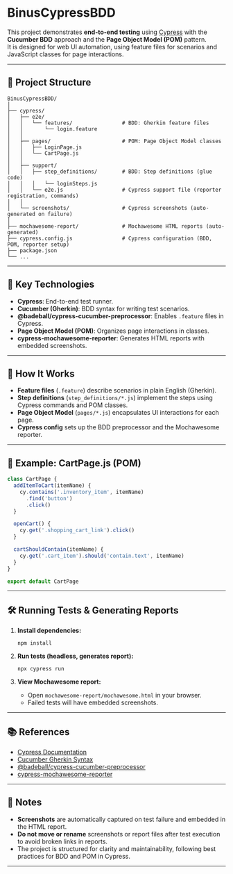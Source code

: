 # BinusCypressBDD

This project demonstrates **end-to-end testing** using [Cypress](https://www.cypress.io/) with the **Cucumber BDD** approach and the **Page Object Model (POM)** pattern.  
It is designed for web UI automation, using feature files for scenarios and JavaScript classes for page interactions.

---

## 📁 Project Structure

```
BinusCypressBDD/
│
├── cypress/
│   ├── e2e/
│   │   └── features/                # BDD: Gherkin feature files
│   │       └── login.feature
│   │
│   ├── pages/                       # POM: Page Object Model classes
│   │   ├── LoginPage.js
│   │   └── CartPage.js
│   │
│   ├── support/
│   │   ├── step_definitions/        # BDD: Step definitions (glue code)
│   │   │   └── loginSteps.js
│   │   └── e2e.js                   # Cypress support file (reporter registration, commands)
│   │
│   └── screenshots/                 # Cypress screenshots (auto-generated on failure)
│
├── mochawesome-report/              # Mochawesome HTML reports (auto-generated)
├── cypress.config.js                # Cypress configuration (BDD, POM, reporter setup)
├── package.json
└── ...
```

---

## 🧩 Key Technologies

- **Cypress**: End-to-end test runner.
- **Cucumber (Gherkin)**: BDD syntax for writing test scenarios.
- **@badeball/cypress-cucumber-preprocessor**: Enables `.feature` files in Cypress.
- **Page Object Model (POM)**: Organizes page interactions in classes.
- **cypress-mochawesome-reporter**: Generates HTML reports with embedded screenshots.

---

## 🚦 How It Works

- **Feature files** (`.feature`) describe scenarios in plain English (Gherkin).
- **Step definitions** (`step_definitions/*.js`) implement the steps using Cypress commands and POM classes.
- **Page Object Model** (`pages/*.js`) encapsulates UI interactions for each page.
- **Cypress config** sets up the BDD preprocessor and the Mochawesome reporter.

---

## 📝 Example: CartPage.js (POM)

```javascript
class CartPage {
  addItemToCart(itemName) {
    cy.contains('.inventory_item', itemName)
      .find('button')
      .click()
  }

  openCart() {
    cy.get('.shopping_cart_link').click()
  }

  cartShouldContain(itemName) {
    cy.get('.cart_item').should('contain.text', itemName)
  }
}

export default CartPage
```

---

## 🛠️ Running Tests & Generating Reports

1. **Install dependencies:**
   ```
   npm install
   ```

2. **Run tests (headless, generates report):**
   ```
   npx cypress run
   ```

3. **View Mochawesome report:**
   - Open `mochawesome-report/mochawesome.html` in your browser.
   - Failed tests will have embedded screenshots.

---

## 📚 References

- [Cypress Documentation](https://docs.cypress.io/)
- [Cucumber Gherkin Syntax](https://cucumber.io/docs/gherkin/)
- [@badeball/cypress-cucumber-preprocessor](https://github.com/badeball/cypress-cucumber-preprocessor)
- [cypress-mochawesome-reporter](https://github.com/LironEr/cypress-mochawesome-reporter)

---

## 📝 Notes

- **Screenshots** are automatically captured on test failure and embedded in the HTML report.
- **Do not move or rename** screenshots or report files after test execution to avoid broken links in reports.
- The project is structured for clarity and maintainability, following best practices for BDD and POM in Cypress.

---
